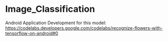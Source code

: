 # Image_Classification

Android Application Development for this model: https://codelabs.developers.google.com/codelabs/recognize-flowers-with-tensorflow-on-android#0
